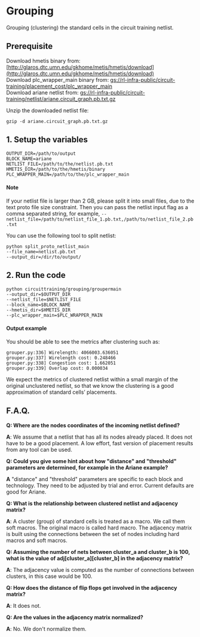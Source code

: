 # Grouping
Grouping (clustering) the standard cells in the circuit training netlist.

## Prerequisite

Download hmetis binary from: [http://glaros.dtc.umn.edu/gkhome/metis/hmetis/download](http://glaros.dtc.umn.edu/gkhome/metis/hmetis/download) <br>
Download plc_wrapper_main binary from: [gs://rl-infra-public/circuit-training/placement_cost/plc_wrapper_main](gs://rl-infra-public/circuit-training/placement_cost/plc_wrapper_main) <br>
Download ariane netlist from: [gs://rl-infra-public/circuit-training/netlist/ariane.circuit_graph.pb.txt.gz](gs://rl-infra-public/circuit-training/netlist/ariane.circuit_graph.pb.txt.gz) <br>

Unzip the downloaded netlist file:

```console
gzip -d ariane.circuit_graph.pb.txt.gz
```

## 1. Setup the variables

```console
OUTPUT_DIR=/path/to/output
BLOCK_NAME=ariane
NETLIST_FILE=/path/to/the/netlist.pb.txt
HMETIS_DIR=/path/to/the/hmetis/binary
PLC_WRAPPER_MAIN=/path/to/the/plc_wrapper_main
```

#### Note
If your netlist file is larger than 2 GB, please split it into small files,
due to the text proto file size constraint. Then you can pass the netlist input
flag as a comma separated string, for example, 
`--netlist_file=/path/to/netlist_file_1.pb.txt,/path/to/netlist_file_2.pb.txt`

You can use the following tool to split netlist:

```console
python split_proto_netlist_main
--file_name=netlist.pb.txt
--output_dir=/dir/to/output/
```

## 2. Run the code

```console
python circuittraining/grouping/groupermain
--output_dir=$OUTPUT_DIR
--netlist_file=$NETLIST_FILE
--block_name=$BLOCK_NAME
--hmetis_dir=$HMETIS_DIR
--plc_wrapper_main=$PLC_WRAPPER_MAIN
```

#### Output example

You should be able to see the metrics after clustering such as:

```console
grouper.py:336] Wirelength: 4066003.636051
grouper.py:337] Wirelength cost: 0.248466
grouper.py:338] Congestion cost: 1.662051
grouper.py:339] Overlap cost: 0.000034
```

We expect the metrics of clustered netlist within a small margin of the original
unclustered netlist, so that we know the
clustering is a good approximation of standard cells’ placements.

## F.A.Q.

**Q: Where are the nodes coordinates of the incoming netlist defined?**

**A**: We assume that a netlist that has all its nodes already placed. It does not have to be a good
placement. A low effort, fast version of placement results from any tool can be
used.

**Q: Could you give some hint about how "distance" and "threshold" parameters are determined, for example in the Ariane example?**

**A**  "distance" and "threshold" parameters are specific to each block and
technology. They need to be adjusted by trial and error. Current defaults are good
for Ariane.

**Q: What is the relationship between clustered netlist and adjacency matrix?**

**A**: A cluster (group) of standard cells is treated as a macro. We call them soft macros.
The original macro is called hard macro. The adjacency matrix is built using the
connections between the set of nodes including hard macros and soft macros.

**Q: Assuming the number of nets between cluster_a and cluster_b is
100, what is the value of adj[cluster_a][cluster_b] in the adjacency matrix?**

**A**: The adjacency value is computed as the number of connections between
clusters, in this case would be 100.

**Q: How does the distance of flip flops get involved in the adjacency matrix?**

**A**: It does not.

**Q: Are the values in the adjacency matrix normalized?**

**A**: No. We don't normalize them.
